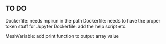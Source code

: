 ## TO DO


Dockerfile:  needs mpirun in the path
Dockerfile:  needs to have the proper token stuff for Jupyter
Dockerfile:  add the help script etc.


MeshVariable: add print function to output array value 
